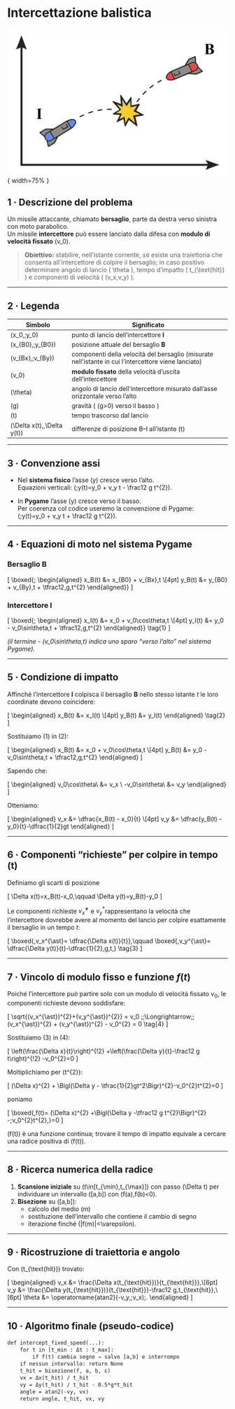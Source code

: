 # Intercettazione balistica

![Immagine](/img/hero_text.jpg){ width=75% }

## 1 · Descrizione del problema
Un missile attaccante, chiamato **bersaglio**, parte da destra verso sinistra con moto parabolico.  
Un missile **intercettore** può essere lanciato dalla difesa con **modulo di velocità fissato** \(v_0\).  

> **Obiettivo:** stabilire, nell’istante corrente, se esiste una traiettoria che consenta all’intercettore di colpire il bersaglio; in caso positivo determinare angolo di lancio \( \theta \), tempo d’impatto \( t_{\text{hit}} \) e componenti di velocità \( (v_x,v_y) \).

---

## 2 · Legenda

| Simbolo | Significato | 
|---------|-------------|
| \(x_0,\;y_0\) | punto di lancio dell’intercettore **I** | 
| \(x_{B0},\;y_{B0}\) | posizione attuale del bersaglio **B** | 
| \(v_{Bx},\;v_{By}\) | componenti della velocità del bersaglio (misurate nell'istante in cui l’intercettore viene lanciato) | 
| \(v_0\) | **modulo fissato** della velocità d’uscita dell’intercettore | 
| \(\theta\) | angolo di lancio dell'intercettore misurato dall’asse orizzontale verso l’alto | 
| \(g\) | gravità ( \(g>0\) verso il basso ) | 
| \(t\) | tempo trascorso dal lancio | 
| \(\Delta x(t),\,\Delta y(t)\) | differenze di posizione B–I all’istante \(t\) |

---

## 3 · Convenzione assi

* Nel **sistema fisico** l’asse \(y\) cresce verso l’alto.  
  Equazioni verticali: \(\;y(t)=y_0 + v_y t - \frac12 g t^{2}\).

* In **Pygame** l’asse \(y\) cresce verso il basso.  
  Per coerenza col codice useremo la convenzione di Pygame:  
  \(\;y(t)=y_0 + v_y t + \frac12 g t^{2}\).

---

## 4 · Equazioni di moto nel sistema Pygame

### Bersaglio **B**
\[
\boxed{\;
\begin{aligned}
x_B(t) &= x_{B0} + v_{Bx}\,t \\[4pt]
y_B(t) &= y_{B0} + v_{By}\,t + \tfrac12\,g\,t^{2}
\end{aligned}}
\]

### Intercettore **I**
\[
\boxed{\;
\begin{aligned}
x_I(t) &= x_0 + v_0\cos\theta\,t \\[4pt]
y_I(t) &= y_0 - v_0\sin\theta\,t + \tfrac12\,g\,t^{2}
\end{aligned}}
\tag{1}
\]

*(il termine - \(v_0\sin\theta\,t\) indica uno sparo “verso l’alto” nel sistema Pygame).*

---

## 5 · Condizione di impatto

Affinché l’intercettore **I** colpisca il bersaglio **B** nello stesso istante _t_ le loro coordinate devono coincidere:

\[
\begin{aligned}
x_B(t) &= x_I(t) \\[4pt]
y_B(t) &= y_I(t)
\end{aligned}
\tag{2}
\]


Sostituiamo (1) in (2):

\[
\begin{aligned}
x_B(t) &= x_0 + v_0\cos\theta\,t \\[4pt]
y_B(t) &= y_0 - v_0\sin\theta\,t + \tfrac12\,g\,t^{2}
\end{aligned}
\]


Sapendo che:


\[
\begin{aligned}
v_0\cos\theta\ &= v_x \\
-v_0\sin\theta\ &= v_y
\end{aligned}
\]

Otteniamo:

\[
\begin{aligned}
v_x &= \dfrac{x_B(t) - x_0}{t} \\[4pt]
v_y &= \dfrac{y_B(t) - y_0}{t}-\dfrac{1}{2}gt
\end{aligned}
\]



---

## 6 · Componenti “richieste” per colpire in tempo \(t\)
Definiamo gli scarti di posizione

\[
\Delta x(t)=x_B(t)-x_0,\qquad
\Delta y(t)=y_B(t)-y_0
\]

Le componenti richieste $v_x^∗$ e $v_y^*$​ rappresentano la velocità che l’intercettore dovrebbe avere al momento del lancio per colpire esattamente il bersaglio in un tempo $t$:

\[
\boxed{\,v_x^{\ast}= \dfrac{\Delta x(t)}{t}},\qquad
\boxed{\,v_y^{\ast}= \dfrac{\Delta y(t)}{t}-\dfrac{1}{2}\,g\,t\,}
\tag{3}
\]

---

## 7 · Vincolo di modulo fisso e funzione $f(t)$

Poiché l’intercettore può partire solo con un modulo di velocità fissato $v_0$, le componenti richieste devono soddisfare:

\[
\sqrt{(v_x^{\ast})^{2}+(v_y^{\ast})^{2}} = v_0
\;\;\Longrightarrow\;\;
(v_x^{\ast})^{2} + (v_y^{\ast})^{2} - v_0^{2} = 0
\tag{4}
\]

Sostituiamo (3) in (4):

\[
\left(\frac{\Delta x}{t}\right)^{\!2}
+\left(\frac{\Delta y}{t}-\frac12 g t\right)^{\!2}
-v_0^{2}=0
\]

Moltiplichiamo per \(t^{2}\):

\[
(\Delta x)^{2} + \Bigl(\Delta y - \tfrac{1}{2}gt^2\Bigr)^{2}-v_0^{2}t^{2}=0
\]

<!-- \[
\Delta x^{2}+\Delta y^{2}-\Delta y\,g\,t^{2}
+\tfrac14 g^{2}t^{4}-v_0^{2}t^{2}=0
\] -->

poniamo

\[
\boxed{\,f(t)=
(\Delta x)^{2}
+\Bigl(\Delta y -\tfrac12 g t^{2}\Bigr)^{2}
-\;v_0^{2}t^{2}\,}=0
\]

\(f(t)\) è una funzione continua; trovare il tempo di impatto equivale a cercare una radice positiva di \(f(t)\).

---

## 8 · Ricerca numerica della radice

1. **Scansione iniziale** su \(t\in[t_{\min},t_{\max}]\) con passo \(\Delta t\) per individuare un intervallo \([a,b]\) con \(f(a)\,f(b)<0\).
2. **Bisezione** su \([a,b]\):
   * calcolo del medio \(m\)
   * sostituzione dell’intervallo che contiene il cambio di segno
   * iterazione finché \(|f(m)|<\varepsilon\).

---

## 9 · Ricostruzione di traiettoria e angolo

Con \(t_{\text{hit}}\) trovato:

\[
\begin{aligned}
v_x &= \frac{\Delta x(t_{\text{hit}})}{t_{\text{hit}}},\\[6pt]
v_y &= \frac{\Delta y(t_{\text{hit}})}{t_{\text{hit}}}-\frac12 g\,t_{\text{hit}},\\[6pt]
\theta &= \operatorname{atan2}(-v_y,\;v_x)\;.
\end{aligned}
\]

---

## 10 · Algoritmo finale (pseudo-codice)

```text
def intercept_fixed_speed(...):
    for t in [t_min : Δt : t_max]:
        if f(t) cambia segno ⇒ salvo [a,b] e interrompo
    if nessun intervallo: return None
    t_hit = bisezione(f, a, b, ε)
    vx = Δx(t_hit) / t_hit
    vy = Δy(t_hit) / t_hit - 0.5*g*t_hit
    angle = atan2(-vy, vx)
    return angle, t_hit, vx, vy
```